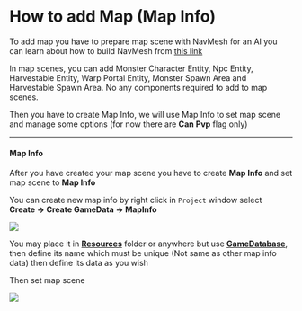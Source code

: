 # How to add Map (Map Info)

To add map you have to prepare map scene with NavMesh for an AI you can learn about how to build NavMesh from [this link](https://docs.unity3d.com/Manual/nav-BuildingNavMesh.html)

In map scenes, you can add Monster Character Entity, Npc Entity, Harvestable Entity, Warp Portal Entity, Monster Spawn Area and Harvestable Spawn Area. No any components required to add to map scenes.

Then you have to create Map Info, we will use Map Info to set map scene and manage some options (for now there are **Can Pvp** flag only)

* * *

#### Map Info

After you have created your map scene you have to create **Map Info** and set map scene to **Map Info**

You can create new map info by right click in `Project` window select   
**Create -> Create GameData -> MapInfo**

![](https://cdn-images-1.medium.com/max/1600/0*7_a38hcHWo38MNM0)

You may place it in [**Resources**](https://docs.unity3d.com/Manual/LoadingResourcesatRuntime.html)  folder or anywhere but use [**GameDatabase**](https://medium.com/suriyun-production/mmorpg-kit-game-database-ce081169f097), then define its name which must be unique (Not same as other map info data) then define its data as you wish

Then set map scene

![](https://cdn-images-1.medium.com/max/1600/0*qlyeR8iDp88w6MDT)
<!--stackedit_data:
eyJoaXN0b3J5IjpbNTA1NDA3Mjk0XX0=
-->